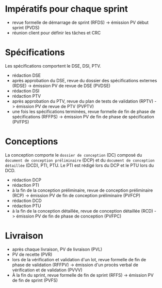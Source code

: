 Impératifs pour chaque sprint
===

- revue formelle de démarrage de sprint (RFDS) -> émission PV début sprint (PVDS)
- réunion client pour définir les tâches et CRC

# Spécifications
Les spécifications comportent le DSE, DSI, PTV.

- rédaction DSE
- après approbation du DSE, revue du dossier des spécifications externes (RDSE) -> émission PV de revue de DSE (PVDSE)
- rédaction DSI
- rédaction PTV
- après approbation du PTV, revue du plan de tests de validation (RPTV) -> émission PV de revue de PTV (PVPTV)
- une fois les spécifications terminées, revue formelle de fin de phase de spécifications (RFFPS) -> émission PV de fin de phase de spécification (PVFPS)

# Conceptions
La conception comporte le `dossier de conception` (DC) composé du `document de conception préliminaire` (DCP) et du `document de conception détaillée` (DCD), PTI, PTU. Le PTI est rédigé lors du DCP et le PTU lors du DCD.

- rédaction DCP
- rédaction PTI
- à la fin de la conception préliminaire, revue de conception préliminaire (RCP) -> émission PV de fin de conception préliminaire (PVFCP)
- rédaction DCD
- rédaction PTU
- à la fin de la conception détaillée, revue de conception détaillée (RCD) -> émission PV de fin de phase de conception (PVFPC)

# Livraison
- après chaque livraison, PV de livraison (PVL)
- PV de recette (PVR)
- lors de la vérification et validation d'un lot, revue formelle de fin de phase de validation (RFFPV) -> émission d'un procès verbal de vérification et de validation (PVVV)
- À la fin du sprint, revue formelle de fin de sprint (RFFS) -> émission PV de fin de sprint (PVFS)
